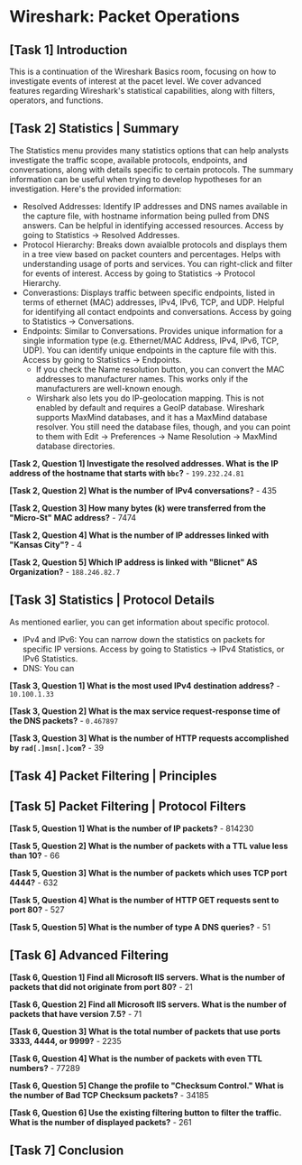 # Wireshark: Packet Operations

## [Task 1] Introduction

This is a continuation of the Wireshark Basics room, focusing on how to investigate events of interest at the pacet level. We cover advanced features regarding Wireshark's statistical capabilities, along with filters, operators, and functions.

## [Task 2] Statistics | Summary

The Statistics menu provides many statistics options that can help analysts investigate the traffic scope, available protocols, endpoints, and conversations, along with details specific to certain protocols. The summary information can be useful when trying to develop hypotheses for an investigation. Here's the provided information:
- Resolved Addresses: Identify IP addresses and DNS names available in the capture file, with hostname information being pulled from DNS answers. Can be helpful in identifying accessed resources. Access by going to Statistics -> Resolved Addresses.
- Protocol Hierarchy: Breaks down avaialble protocols and displays them in a tree view based on packet counters and percentages. Helps with understanding usage of ports and services. You can right-click and filter for events of interest. Access by going to Statistics -> Protocol Hierarchy.
- Converastions: Displays traffic between specific endpoints, listed in terms of ethernet (MAC) addresses, IPv4, IPv6, TCP, and UDP. Helpful for identifying all contact endpoints and conversations. Access by going to Statistics -> Conversations.
- Endpoints: Similar to Conversations. Provides unique information for a single information type (e.g. Ethernet/MAC Address, IPv4, IPv6, TCP, UDP). You can identify unique endpoints in the capture file with this. Access by going to Statistics -> Endpoints.
  - If you check the Name resolution button, you can convert the MAC addresses to manufacturer names. This works only if the manufacturers are well-known enough.
  - Wirshark also lets you do IP-geolocation mapping. This is not enabled by default and requires a GeoIP database. Wireshark supports MaxMind databases, and it has a MaxMind database resolver. You still need the database files, though, and you can point to them with Edit -> Preferences -> Name Resolution -> MaxMind database directories.

**[Task 2, Question 1] Investigate the resolved addresses. What is the IP address of the hostname that starts with `bbc`?** - `199.232.24.81`

**[Task 2, Question 2] What is the number of IPv4 conversations?** - 435

**[Task 2, Question 3] How many bytes (k) were transferred from the "Micro-St" MAC address?** - 7474

**[Task 2, Question 4] What is the number of IP addresses linked with "Kansas City"?** - 4

**[Task 2, Question 5] Which IP address is linked with "Blicnet" AS Organization?** - `188.246.82.7`

## [Task 3] Statistics | Protocol Details

As mentioned earlier, you can get information about specific protocol.
- IPv4 and IPv6: You can narrow down the statistics on packets for specific IP versions. Access by going to Statistics -> IPv4 Statistics, or IPv6 Statistics.
- DNS: You can 

**[Task 3, Question 1] What is the most used IPv4 destination address?** - `10.100.1.33`

**[Task 3, Question 2] What is the max service request-response time of the DNS packets?** - `0.467897`

**[Task 3, Question 3] What is the number of HTTP requests accomplished by `rad[.]msn[.]com`?** - 39

## [Task 4] Packet Filtering | Principles

## [Task 5] Packet Filtering | Protocol Filters

**[Task 5, Question 1] What is the number of IP packets?** - 814230

**[Task 5, Question 2] What is the number of packets with a TTL value less than 10?** - 66

**[Task 5, Question 3] What is the number of packets which uses TCP port 4444?** - 632

**[Task 5, Question 4] What is the number of HTTP GET requests sent to port 80?** - 527

**[Task 5, Question 5] What is the number of type A DNS queries?** - 51

## [Task 6] Advanced Filtering

**[Task 6, Question 1] Find all Microsoft IIS servers. What is the number of packets that did not originate from port 80?** - 21

**[Task 6, Question 2] Find all Microsoft IIS servers. What is the number of packets that have version 7.5?** - 71

**[Task 6, Question 3] What is the total number of packets that use ports 3333, 4444, or 9999?** - 2235

**[Task 6, Question 4] What is the number of packets with even TTL numbers?** - 77289

**[Task 6, Question 5] Change the profile to "Checksum Control." What is the number of Bad TCP Checksum packets?** - 34185

**[Task 6, Question 6] Use the existing filtering button to filter the traffic. What is the number of displayed packets?** - 261

## [Task 7] Conclusion
